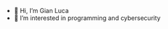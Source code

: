 - 👋 Hi, I’m Gian Luca
- 👀 I’m interested in programming and cybersecurity

<!---
giansluca/giansluca is a ✨ special ✨ repository because its `README.md` (this file) appears on your GitHub profile.
You can click the Preview link to take a look at your changes.
--->
